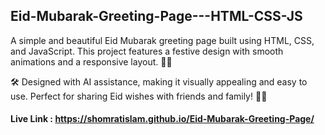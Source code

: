 ## Eid-Mubarak-Greeting-Page---HTML-CSS-JS
A simple and beautiful Eid Mubarak greeting page built using HTML, CSS, and JavaScript. This project features a festive design with smooth animations and a responsive layout. 🎨✨

🛠️ Designed with AI assistance, making it visually appealing and easy to use. Perfect for sharing Eid wishes with friends and family! 🌙🎉
#### Live Link : https://shomratislam.github.io/Eid-Mubarak-Greeting-Page/
